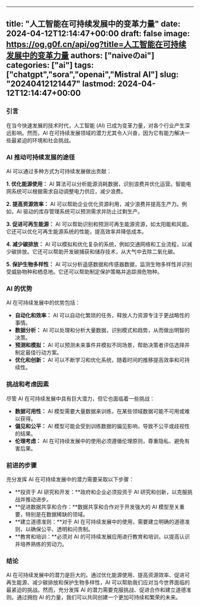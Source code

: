 
---
title: "人工智能在可持续发展中的变革力量"
date: 2024-04-12T12:14:47+00:00
draft: false
image: https://og.g0f.cn/api/og?title=人工智能在可持续发展中的变革力量
authors: ["naiveのai"]
categories: ["ai"]
tags: ["chatgpt","sora","openai","Mistral AI"]
slug: "20240412121447"
lastmod: 2024-04-12T12:14:47+00:00
---
### 引言

在当今快速发展的技术时代，人工智能 (AI) 已成为变革力量，对各个行业产生深远影响。然而，AI 在可持续发展领域的潜力尤其令人兴奋，因为它有能力解决一些最紧迫的环境和社会挑战。

### AI 推动可持续发展的途径

AI 可以通过多种方式为可持续发展做出贡献：

**1. 优化能源使用：**
AI 算法可以分析能源消耗数据，识别浪费并优化运营。智能电网系统可以根据需求自动调整电力供应，减少浪费。

**2. 提高资源效率：**
AI 可以帮助企业优化资源利用，减少浪费并提高生产力。例如，AI 驱动的库存管理系统可以预测需求并防止过剩生产。

**3. 促进可再生能源：**
AI 可以帮助识别和预测可再生能源资源，如太阳能和风能。它还可以优化可再生能源系统的性能，提高效率并降低成本。

**4. 减少碳排放：**
AI 可以模拟和优化复杂的系统，例如交通网络和工业流程，以减少碳排放。它还可以帮助开发碳捕获和储存技术，从大气中去除二氧化碳。

**5. 保护生物多样性：**
AI 可以分析遥感数据和传感器数据，监测生物多样性并识别受威胁物种和栖息地。它还可以帮助制定保护策略并追踪濒危物种。

### AI 的优势

AI 在可持续发展中的优势包括：

* **自动化和效率：** AI 可以自动化繁琐的任务，释放人力资源专注于更战略性的事情。
* **数据分析：** AI 可以处理和分析大量数据，识别模式和趋势，从而做出明智的决策。
* **预测和模拟：** AI 可以预测未来事件并模拟不同场景，帮助决策者评估选择并制定最佳行动方案。
* **优化和创新：** AI 可以不断学习和优化系统，随着时间的推移提高效率和可持续性。

### 挑战和考虑因素

尽管 AI 在可持续发展中具有巨大潜力，但它也面临着一些挑战：

* **数据可用性：** AI 模型需要大量数据来训练，在某些领域数据可能不可用或难以获得。
* **偏见和公平：** AI 模型可能会受到训练数据的偏见影响，导致不公平或歧视性的结果。
* **伦理考虑：** AI 在可持续发展中的使用必须遵循伦理原则，尊重隐私、避免有害后果。

### 前进的步骤

充分发挥 AI 在可持续发展中的潜力需要采取以下步骤：

* **投资于 AI 研究和开发：**政府和企业必须投资于 AI 研究和创新，以克服挑战并推动进步。
* **促进数据共享和合作：**数据共享和合作对于开发强大的 AI 模型至关重要，特别是在数据稀缺的领域。
* **建立道德准则：**对于 AI 在可持续发展中的使用，需要建立明确的道德准则，以确保公平、透明和问责制。
* **教育和培训：**必须对 AI 的可持续发展应用进行教育和培训，以提高认识并培养熟练的劳动力。

### 结论

AI 在可持续发展中的潜力是巨大的。通过优化能源使用、提高资源效率、促进可再生能源、减少碳排放和保护生物多样性，AI 可以帮助我们应对当今世界面临的最紧迫的挑战。然而，充分发挥 AI 的潜力需要克服挑战、促进合作和建立道德准则。通过拥抱 AI 的力量，我们可以共同创建一个更加可持续和繁荣的未来。